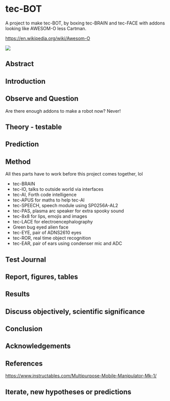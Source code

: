 # tec-BOT

A project to make tec-BOT, by boxing tec-BRAIN and tec-FACE with addons looking like AWESOM-O less Cartman.

https://en.wikipedia.org/wiki/Awesom-O  

![](https://github.com/SteveJustin1963/tec-BOT/blob/master/pics/awesom-0-bot.png)

 


## Abstract

## Introduction 

## Observe and Question 
Are there enough addons to make a robot now? Never!

## Theory - testable

## Prediction

## Method 
All thes parts have to work before this project comes together, lol
* tec-BRAIN 
* tec-IO, talks to outside world via interfaces
* tec-AI, Forth code intelligence 
* tec-APUS for maths to help tec-AI
* tec-SPEECH, speech module using SP0256A-AL2
* tec-PAS, plasma arc speaker for extra spooky sound
* tec-8x8 for lips, emojis and images
* tec-LACE for electroencephalography
* Green bug eyed alien face
* tec-EYE, pair of ADNS2610 eyes
* tec-ROR, real time object recognition
* tec-EAR, pair of ears using condenser mic and ADC

## Test Journal

## Report, figures, tables

## Results

## Discuss objectively, scientific significance 

## Conclusion 

## Acknowledgements

## References

https://www.instructables.com/Multipurpose-Mobile-Manipulator-Mk-1/



## Iterate, new hypotheses or predictions

